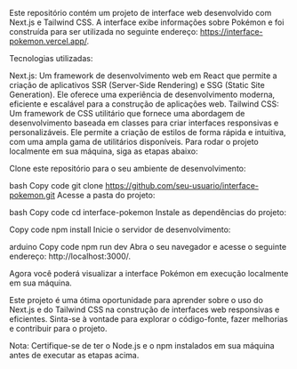 Este repositório contém um projeto de interface web desenvolvido com Next.js e Tailwind CSS. A interface exibe informações sobre Pokémon e foi construída para ser utilizada no seguinte endereço: https://interface-pokemon.vercel.app/.

Tecnologias utilizadas:

Next.js: Um framework de desenvolvimento web em React que permite a criação de aplicativos SSR (Server-Side Rendering) e SSG (Static Site Generation). Ele oferece uma experiência de desenvolvimento moderna, eficiente e escalável para a construção de aplicações web.
Tailwind CSS: Um framework de CSS utilitário que fornece uma abordagem de desenvolvimento baseada em classes para criar interfaces responsivas e personalizáveis. Ele permite a criação de estilos de forma rápida e intuitiva, com uma ampla gama de utilitários disponíveis.
Para rodar o projeto localmente em sua máquina, siga as etapas abaixo:

Clone este repositório para o seu ambiente de desenvolvimento:

bash
Copy code
git clone https://github.com/seu-usuario/interface-pokemon.git
Acesse a pasta do projeto:

bash
Copy code
cd interface-pokemon
Instale as dependências do projeto:

Copy code
npm install
Inicie o servidor de desenvolvimento:

arduino
Copy code
npm run dev
Abra o seu navegador e acesse o seguinte endereço: http://localhost:3000/.

Agora você poderá visualizar a interface Pokémon em execução localmente em sua máquina.

Este projeto é uma ótima oportunidade para aprender sobre o uso do Next.js e do Tailwind CSS na construção de interfaces web responsivas e eficientes. Sinta-se à vontade para explorar o código-fonte, fazer melhorias e contribuir para o projeto.

Nota: Certifique-se de ter o Node.js e o npm instalados em sua máquina antes de executar as etapas acima.
